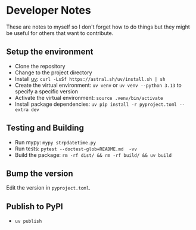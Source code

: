 # Developer Notes

These are notes to myself so I don't forget how to do things but they might be useful for others that want to contribute.

## Setup the environment

- Clone the repository
- Change to the project directory
- Install [uv](https://github.com/astral-sh/uv): `curl -LsSf https://astral.sh/uv/install.sh | sh`
- Create the virtual environment: `uv venv` or `uv venv --python 3.13` to specify a specific version
- Activate the virtual environment: `source .venv/bin/activate`
- Install package dependencies: `uv pip install -r pyproject.toml --extra dev`

## Testing and Building

- Run mypy: `mypy strpdatetime.py`
- Run tests: `pytest --doctest-glob=README.md  -vv`
- Build the package: `rm -rf dist/ && rm -rf build/ && uv build`

## Bump the version

Edit the version in `pyproject.toml`.

## Publish to PyPI

- `uv publish`

